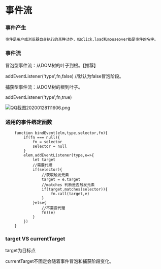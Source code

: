 # 事件流
### 事件产生
    事件是用户或浏览器自身执行的某种动作，如click,load和mouseover都是事件的名字。
        
### 事件流

冒泡型事件流：从DOM树的叶子到根。【推荐】

addEventListener('type',fn,false) //默认为false冒泡阶段。

捕获型事件流：从DOM树的根到叶子。

addEventListener('type',fn,true)

![QQ截图20200128111606.png](https://images2015.cnblogs.com/blog/315302/201606/315302-20160621155328756-279009443.png)


### 通用的事件绑定函数

```
    function bindEvent(elm,type,selector,fn){
        if(fn === null){
            fn = selector
            selector = null
        }
        elem.addEventListener(type,e=>{
            let target 
            //需要代理
            if(selector){
                //获取触发元素
                target = e.target 
                //matches 判断是否触发元素
                if(target.matches(selector)){
                    fn.call(target,e)
                }
            }else{
                //不需要代理
                fn)(e)
            }
        })
    }
```


### target VS currentTarget
target为目标点

currentTarget不固定会随着事件冒泡和捕获阶段变化。
